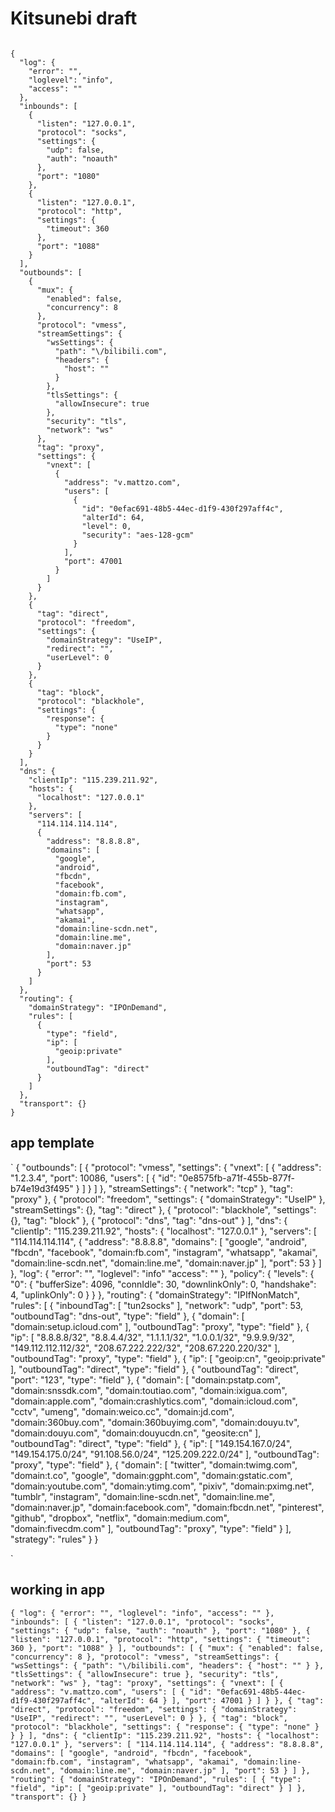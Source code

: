 # Kitsunebi draft











```

{
  "log": {
    "error": "",
    "loglevel": "info",
    "access": ""
  },
  "inbounds": [
    {
      "listen": "127.0.0.1",
      "protocol": "socks",
      "settings": {
        "udp": false,
        "auth": "noauth"
      },
      "port": "1080"
    },
    {
      "listen": "127.0.0.1",
      "protocol": "http",
      "settings": {
        "timeout": 360
      },
      "port": "1088"
    }
  ],
  "outbounds": [
    {
      "mux": {
        "enabled": false,
        "concurrency": 8
      },
      "protocol": "vmess",
      "streamSettings": {
        "wsSettings": {
          "path": "\/bilibili.com",
          "headers": {
            "host": ""
          }
        },
        "tlsSettings": {
          "allowInsecure": true
        },
        "security": "tls",
        "network": "ws"
      },
      "tag": "proxy",
      "settings": {
        "vnext": [
          {
            "address": "v.mattzo.com",
            "users": [
              {
                "id": "0efac691-48b5-44ec-d1f9-430f297aff4c",
                "alterId": 64,
                "level": 0,
                "security": "aes-128-gcm"
              }
            ],
            "port": 47001
          }
        ]
      }
    },
    {
      "tag": "direct",
      "protocol": "freedom",
      "settings": {
        "domainStrategy": "UseIP",
        "redirect": "",
        "userLevel": 0
      }
    },
    {
      "tag": "block",
      "protocol": "blackhole",
      "settings": {
        "response": {
          "type": "none"
        }
      }
    }
  ],
  "dns": {
    "clientIp": "115.239.211.92",
    "hosts": {
      "localhost": "127.0.0.1"
    },
    "servers": [
      "114.114.114.114",
      {
        "address": "8.8.8.8",
        "domains": [
          "google",
          "android",
          "fbcdn",
          "facebook",
          "domain:fb.com",
          "instagram",
          "whatsapp",
          "akamai",
          "domain:line-scdn.net",
          "domain:line.me",
          "domain:naver.jp"
        ],
        "port": 53
      }
    ]
  },
  "routing": {
    "domainStrategy": "IPOnDemand",
    "rules": [
      {
        "type": "field",
        "ip": [
          "geoip:private"
        ],
        "outboundTag": "direct"
      }
    ]
  },
  "transport": {}
}

```





## app template
`
{
  "outbounds": [
    {
      "protocol": "vmess",
      "settings": {
        "vnext": [
          {
            "address": "1.2.3.4",
            "port": 10086,
            "users": [
              {
                "id": "0e8575fb-a71f-455b-877f-b74e19d3f495"
              }
            ]
          }
        ]
      },
      "streamSettings": {
        "network": "tcp"
      },
      "tag": "proxy"
    },
    {
      "protocol": "freedom",
      "settings": {
        "domainStrategy": "UseIP"
      },
      "streamSettings": {},
      "tag": "direct"
    },
    {
      "protocol": "blackhole",
      "settings": {},
      "tag": "block"
    },
    {
      "protocol": "dns",
      "tag": "dns-out"
    }
  ],
  "dns": {
    "clientIp": "115.239.211.92",
    "hosts": {
      "localhost": "127.0.0.1"
    },
    "servers": [
      "114.114.114.114",
      {
        "address": "8.8.8.8",
        "domains": [
          "google",
          "android",
          "fbcdn",
          "facebook",
          "domain:fb.com",
          "instagram",
          "whatsapp",
          "akamai",
          "domain:line-scdn.net",
          "domain:line.me",
          "domain:naver.jp"
        ],
        "port": 53
      }
    ]
  },
  "log": {
    "error": "",
    "loglevel": "info"
    "access": ""
  },
  "policy": {
    "levels": {
      "0": {
        "bufferSize": 4096,
        "connIdle": 30,
        "downlinkOnly": 0,
        "handshake": 4,
        "uplinkOnly": 0
      }
    }
  },
  "routing": {
    "domainStrategy": "IPIfNonMatch",
    "rules": [
      {
        "inboundTag": [
          "tun2socks"
        ],
        "network": "udp",
        "port": 53,
        "outboundTag": "dns-out",
        "type": "field"
      },
      {
        "domain": [
          "domain:setup.icloud.com"
        ],
        "outboundTag": "proxy",
        "type": "field"
      },
      {
        "ip": [
          "8.8.8.8\/32",
          "8.8.4.4\/32",
          "1.1.1.1\/32",
          "1.0.0.1\/32",
          "9.9.9.9\/32",
          "149.112.112.112\/32",
          "208.67.222.222\/32",
          "208.67.220.220\/32"
        ],
        "outboundTag": "proxy",
        "type": "field"
      },
      {
        "ip": [
          "geoip:cn",
          "geoip:private"
        ],
        "outboundTag": "direct",
        "type": "field"
      },
      {
        "outboundTag": "direct",
        "port": "123",
        "type": "field"
      },
      {
        "domain": [
          "domain:pstatp.com",
          "domain:snssdk.com",
          "domain:toutiao.com",
          "domain:ixigua.com",
          "domain:apple.com",
          "domain:crashlytics.com",
          "domain:icloud.com",
          "cctv",
          "umeng",
          "domain:weico.cc",
          "domain:jd.com",
          "domain:360buy.com",
          "domain:360buyimg.com",
          "domain:douyu.tv",
          "domain:douyu.com",
          "domain:douyucdn.cn",
          "geosite:cn"
        ],
        "outboundTag": "direct",
        "type": "field"
      },
      {
        "ip": [
          "149.154.167.0\/24",
          "149.154.175.0\/24",
          "91.108.56.0\/24",
          "125.209.222.0\/24"
        ],
        "outboundTag": "proxy",
        "type": "field"
      },
      {
        "domain": [
          "twitter",
          "domain:twimg.com",
          "domain:t.co",
          "google",
          "domain:ggpht.com",
          "domain:gstatic.com",
          "domain:youtube.com",
          "domain:ytimg.com",
          "pixiv",
          "domain:pximg.net",
          "tumblr",
          "instagram",
          "domain:line-scdn.net",
          "domain:line.me",
          "domain:naver.jp",
          "domain:facebook.com",
          "domain:fbcdn.net",
          "pinterest",
          "github",
          "dropbox",
          "netflix",
          "domain:medium.com",
          "domain:fivecdm.com"
        ],
        "outboundTag": "proxy",
        "type": "field"
      }
    ],
    "strategy": "rules"
  }
}

`

## working in app
`
{
  "log": {
    "error": "",
    "loglevel": "info",
    "access": ""
  },
  "inbounds": [
    {
      "listen": "127.0.0.1",
      "protocol": "socks",
      "settings": {
        "udp": false,
        "auth": "noauth"
      },
      "port": "1080"
    },
    {
      "listen": "127.0.0.1",
      "protocol": "http",
      "settings": {
        "timeout": 360
      },
      "port": "1088"
    }
  ],
  "outbounds": [
    {
      "mux": {
        "enabled": false,
        "concurrency": 8
      },
      "protocol": "vmess",
      "streamSettings": {
        "wsSettings": {
          "path": "\/bilibili.com",
          "headers": {
            "host": ""
          }
        },
        "tlsSettings": {
          "allowInsecure": true
        },
        "security": "tls",
        "network": "ws"
      },
      "tag": "proxy",
      "settings": {
        "vnext": [
          {
            "address": "v.mattzo.com",
            "users": [
              {
                "id": "0efac691-48b5-44ec-d1f9-430f297aff4c",
                "alterId": 64
              }
            ],
            "port": 47001
          }
        ]
      }
    },
    {
      "tag": "direct",
      "protocol": "freedom",
      "settings": {
        "domainStrategy": "UseIP",
        "redirect": "",
        "userLevel": 0
      }
    },
    {
      "tag": "block",
      "protocol": "blackhole",
      "settings": {
        "response": {
          "type": "none"
        }
      }
    }
  ],
  "dns": {
    "clientIp": "115.239.211.92",
    "hosts": {
      "localhost": "127.0.0.1"
    },
    "servers": [
      "114.114.114.114",
      {
        "address": "8.8.8.8",
        "domains": [
          "google",
          "android",
          "fbcdn",
          "facebook",
          "domain:fb.com",
          "instagram",
          "whatsapp",
          "akamai",
          "domain:line-scdn.net",
          "domain:line.me",
          "domain:naver.jp"
        ],
        "port": 53
      }
    ]
  },
  "routing": {
    "domainStrategy": "IPOnDemand",
    "rules": [
      {
        "type": "field",
        "ip": [
          "geoip:private"
        ],
        "outboundTag": "direct"
      }
    ]
  },
  "transport": {}
}
`